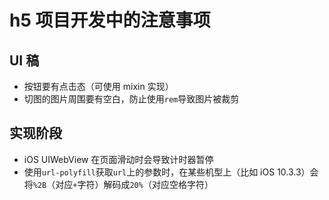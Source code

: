 # h5 项目开发中的注意事项

## UI 稿

- 按钮要有点击态（可使用 mixin 实现）
- 切图的图片周围要有空白，防止使用`rem`导致图片被裁剪

## 实现阶段

- iOS UIWebView 在页面滑动时会导致计时器暂停
- 使用`url-polyfill`获取`url`上的参数时，在某些机型上（比如 iOS 10.3.3）会将`%2B`（对应`+`字符）解码成`20%`（对应空格字符）
